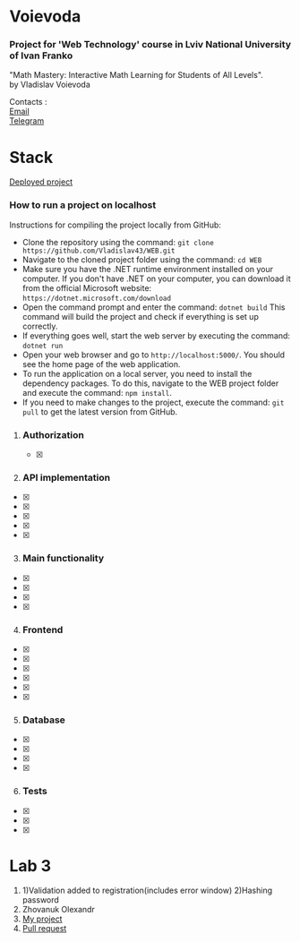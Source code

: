 # Voievoda
### Project for 'Web Technology' course in Lviv National University of Ivan Franko 
"Math Mastery: Interactive Math Learning for Students of All Levels".<br/>
by Vladislav Voievoda

Contacts :<br/>
<a href="mailto:insagramerr@gmail.com">Email</a><br/>
<a href="https://t.me/NiVlad2" target="_blank">Telegram</a>

# Stack

<a href="https://myprojec.azurewebsites.net/" target="_blank">Deployed project</a>

### How to run a project on localhost 
Instructions for compiling the project locally from GitHub:

 -  Clone the repository using the command: `git clone https://github.com/Vladislav43/WEB.git`
 -  Navigate to the cloned project folder using the command: `cd WEB`
 -  Make sure you have the .NET runtime environment installed on your computer. If you don't have .NET on your computer, you can download it from the official Microsoft website: `https://dotnet.microsoft.com/download`
 -  Open the command prompt and enter the command: `dotnet build` This command will build the project and check if everything is set up correctly.
 -  If everything goes well, start the web server by executing the command: `dotnet run`
 -  Open your web browser and go to `http://localhost:5000/`. You should see the home page of the web application.
 -  To run the application on a local server, you need to install the dependency packages. To do this, navigate to the WEB project folder and execute the command: `npm install`.
 -  If you need to make changes to the project, execute the command: `git pull` to get the latest version from GitHub.


1.  ### Authorization
    
    - [x]




2.  ### API implementation
    
- [x]
- [x]
- [x]
- [x]
- [x]

3. ### Main functionality
- [x]
- [x]
- [x]
- [x]

4. ### Frontend
    
- [x]
- [x]
- [x]
- [x]
- [x]
- [x]

5. ### Database
- [x]
- [x]
- [x]
- [x]
    
6. ### Tests
- [x]
- [x]
- [x]



# Lab 3
1. 1)Validation added to registration(includes error window)
   2)Hashing password
2. Zhovanuk Olexandr
3. <a href="https://github.com/fdsssawe/inkfinder" target="_blank">My project</a>
4. <a href="https://github.com/Vladislav43/WEB/pull/1" target="_blank">Pull request</a>

